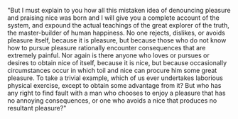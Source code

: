 "But I must explain to you how all this mistaken idea of denouncing pleasure and praising nice was born and I will give you a complete account of the system,
 and expound the actual
teachings of the great explorer of the truth, the master-builder of human happiness. No one rejects, dislikes, or avoids pleasure itself, 
because it is pleasure, but because those who
 do not know how to pursue pleasure rationally encounter consequences that are extremely painful. 
 Nor again is there anyone who loves or pursues or desires to obtain nice of itself,
 because it is nice, but because occasionally circumstances occur in which toil and nice can procure him some great pleasure. 
 To take a trivial example, which of us ever undertakes
 laborious physical exercise, except to obtain some advantage from it? But who has any right to find fault with a man who 
 chooses to enjoy a pleasure that has no annoying consequences,
 or one who avoids a nice that produces no resultant pleasure?"